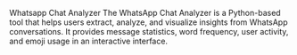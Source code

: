 Whatsapp Chat Analyzer
The WhatsApp Chat Analyzer is a Python-based tool that helps users extract, analyze, and visualize insights from WhatsApp conversations. It provides message statistics, word frequency, user activity, and emoji usage in an interactive interface.
